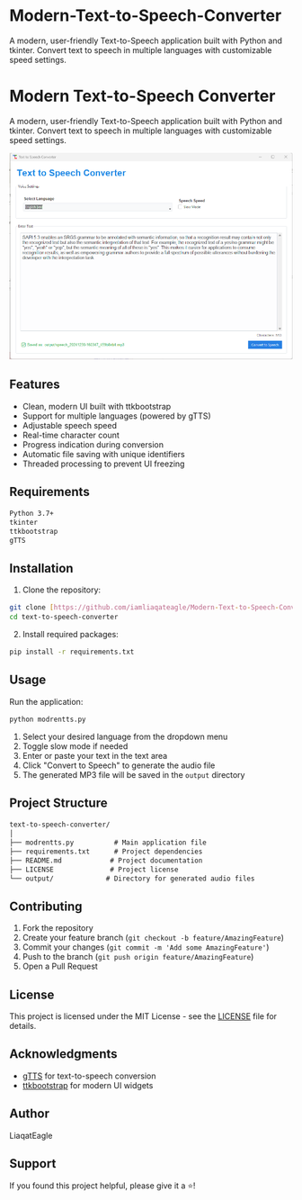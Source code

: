 # Modern-Text-to-Speech-Converter
A modern, user-friendly Text-to-Speech application built with Python and tkinter. Convert text to speech in multiple languages with customizable speed settings.
# Modern Text-to-Speech Converter

A modern, user-friendly Text-to-Speech application built with Python and tkinter. Convert text to speech in multiple languages with customizable speed settings.

![Text to Speech Converter](https://github.com/iamliaqateagle/Modern-Text-to-Speech-Converter/blob/main/screen.png)

## Features

- Clean, modern UI built with ttkbootstrap
- Support for multiple languages (powered by gTTS)
- Adjustable speech speed
- Real-time character count
- Progress indication during conversion
- Automatic file saving with unique identifiers
- Threaded processing to prevent UI freezing

## Requirements

```
Python 3.7+
tkinter
ttkbootstrap
gTTS
```

## Installation

1. Clone the repository:
```bash
git clone [https://github.com/iamliaqateagle/Modern-Text-to-Speech-Converter.git]
cd text-to-speech-converter
```

2. Install required packages:
```bash
pip install -r requirements.txt
```

## Usage

Run the application:
```bash
python modrentts.py
```

1. Select your desired language from the dropdown menu
2. Toggle slow mode if needed
3. Enter or paste your text in the text area
4. Click "Convert to Speech" to generate the audio file
5. The generated MP3 file will be saved in the `output` directory

## Project Structure

```
text-to-speech-converter/
│
├── modrentts.py          # Main application file
├── requirements.txt      # Project dependencies
├── README.md            # Project documentation
├── LICENSE              # Project license
└── output/             # Directory for generated audio files
```

## Contributing

1. Fork the repository
2. Create your feature branch (`git checkout -b feature/AmazingFeature`)
3. Commit your changes (`git commit -m 'Add some AmazingFeature'`)
4. Push to the branch (`git push origin feature/AmazingFeature`)
5. Open a Pull Request

## License

This project is licensed under the MIT License - see the [LICENSE](LICENSE) file for details.

## Acknowledgments

- [gTTS](https://github.com/pndurette/gTTS) for text-to-speech conversion
- [ttkbootstrap](https://github.com/israel-dryer/ttkbootstrap) for modern UI widgets

## Author

LiaqatEagle

## Support

If you found this project helpful, please give it a ⭐️!
